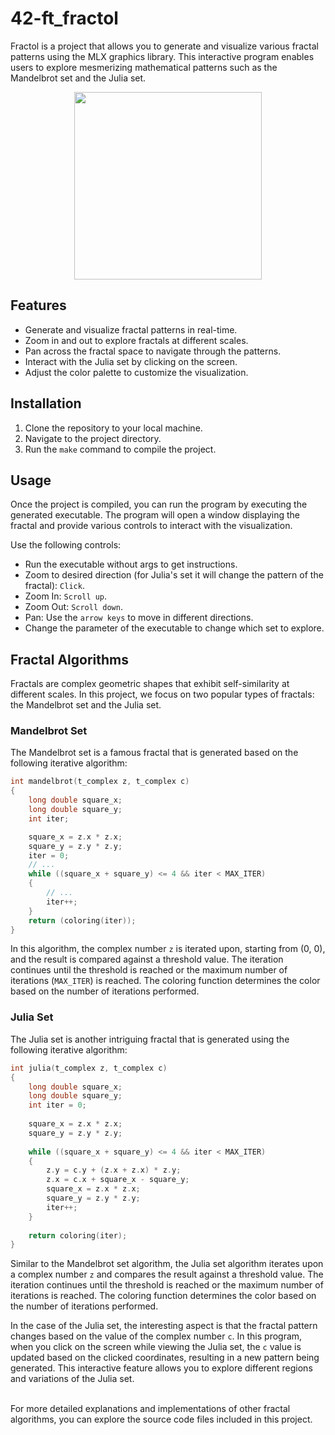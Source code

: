 # 42-ft_fractol
Fractol is a project that allows you to generate and visualize various fractal patterns using the MLX graphics library. This interactive program enables users to explore mesmerizing mathematical patterns such as the Mandelbrot set and the Julia set.

 <div id="header" align="center">
  <img src="https://upload.wikimedia.org/wikipedia/commons/b/bb/Mandelbrot_Animation0.gif" height="300"/>
</div>

## Features

- Generate and visualize fractal patterns in real-time.
- Zoom in and out to explore fractals at different scales.
- Pan across the fractal space to navigate through the patterns.
- Interact with the Julia set by clicking on the screen.
- Adjust the color palette to customize the visualization.

## Installation

1. Clone the repository to your local machine.
2. Navigate to the project directory.
3. Run the `make` command to compile the project.

## Usage
Once the project is compiled, you can run the program by executing the generated executable. The program will open a window displaying the fractal and provide various controls to interact with the visualization.

Use the following controls:
- Run the executable without args to get instructions.
- Zoom to desired direction (for Julia's set it will change the pattern of the fractal): `Click`.
- Zoom In: `Scroll up`.
- Zoom Out: `Scroll down`.
- Pan: Use the `arrow keys` to move in different directions.
- Change the parameter of the executable to change which set to explore.

## Fractal Algorithms

Fractals are complex geometric shapes that exhibit self-similarity at different scales. In this project, we focus on two popular types of fractals: the Mandelbrot set and the Julia set.

### Mandelbrot Set

The Mandelbrot set is a famous fractal that is generated based on the following iterative algorithm:

```c
int mandelbrot(t_complex z, t_complex c)
{
    long double square_x;
    long double square_y;
    int iter;

    square_x = z.x * z.x;
    square_y = z.y * z.y;
    iter = 0;
    // ...
    while ((square_x + square_y) <= 4 && iter < MAX_ITER)
    {
        // ...
        iter++;
    }
    return (coloring(iter));
}
```
In this algorithm, the complex number `z` is iterated upon, starting from (0, 0), and the result is compared against a threshold value. The iteration continues until the threshold is reached or the maximum number of iterations (`MAX_ITER`) is reached. The coloring function determines the color based on the number of iterations performed.

### Julia Set

The Julia set is another intriguing fractal that is generated using the following iterative algorithm:

```c
int julia(t_complex z, t_complex c)
{
    long double square_x;
    long double square_y;
    int iter = 0;
    
    square_x = z.x * z.x;
    square_y = z.y * z.y;
    
    while ((square_x + square_y) <= 4 && iter < MAX_ITER)
    {
        z.y = c.y + (z.x + z.x) * z.y;
        z.x = c.x + square_x - square_y;
        square_x = z.x * z.x;
        square_y = z.y * z.y;
        iter++;
    }
    
    return coloring(iter);
}
```
Similar to the Mandelbrot set algorithm, the Julia set algorithm iterates upon a complex number `z` and compares the result against a threshold value. The iteration continues until the threshold is reached or the maximum number of iterations is reached. The coloring function determines the color based on the number of iterations performed.
<br/>

In the case of the Julia set, the interesting aspect is that the fractal pattern changes based on the value of the complex number `c`. In this program, when you click on the screen while viewing the Julia set, the `c` value is updated based on the clicked coordinates, resulting in a new pattern being generated. This interactive feature allows you to explore different regions and variations of the Julia set.
<br/>
<br/>

For more detailed explanations and implementations of other fractal algorithms, you can explore the source code files included in this project.

